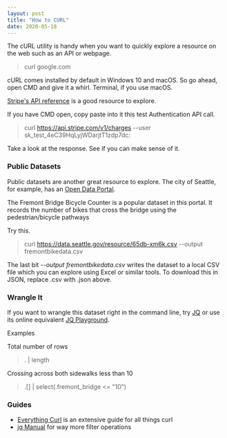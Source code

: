 ```yaml
---
layout: post
title: "How to CURL"
date: 2020-05-18
---
```


The cURL utility is handy when you want to quickly explore a resource on the web such as an API or webpage.

> curl google.com

cURL comes installed by default in Windows 10 and macOS. So go ahead, open CMD and give it a whirl. Terminal, if you use macOS.

[Stripe's API reference](https://stripe.com/docs/api/authentication?lang=curl) is a good resource to explore.

If you have CMD open, copy paste into it this test Authentication API call.

> curl https://api.stripe.com/v1/charges --user sk_test_4eC39HqLyjWDarjtT1zdp7dc:

Take a look at the response. See if you can make sense of it.

### Public Datasets

Public datasets are another great resource to explore. The city of Seattle, for example, has an [Open Data Portal](https://data.seattle.gov/).

The Fremont Bridge Bicycle Counter is a popular dataset in this portal. It records the number of bikes that cross the bridge using the pedestrian/bicycle pathways

Try this.

> curl https://data.seattle.gov/resource/65db-xm6k.csv --output fremontbikedata.csv

The last bit _--output fremontbikedata.csv_ writes the dataset to a local CSV file which you can explore using Excel or similar tools. To download this in JSON, replace .csv with .json above.

### Wrangle It

If you want to wrangle this dataset right in the command line, try [JQ](https://stedolan.github.io/jq/) or use its online equivalent [JQ Playground](https://jqplay.org/).

Examples

Total number of rows
> . | length

Crossing across both sidewalks less than 10  
> .[] | select(.fremont_bridge <= "10")

### Guides
- [Everything Curl](https://ec.haxx.se/) is an extensive guide for all things curl
- [jq Manual](https://stedolan.github.io/jq/manual/) for way more filter operations
